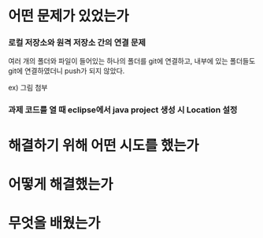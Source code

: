 # 어떤 문제가 있었는가

### 로컬 저장소와 원격 저장소 간의 연결 문제
여러 개의 폴더와 파일이 들어있는 하나의 폴더를 git에 연결하고, 내부에 있는 폴더들도 git에 연결하였더니 push가 되지 않았다.  

ex) 그림 첨부

### 과제 코드를 열 때 eclipse에서 java project 생성 시 Location 설정


# 해결하기 위해 어떤 시도를 했는가

# 어떻게 해결했는가

# 무엇을 배웠는가